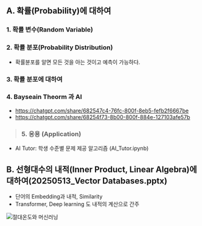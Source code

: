 ## A. 확률(Probability)에 대하여
### 1. 확률 변수(Random Variable)

### 2. 확률 분포(Probability Distribution)
- 확률뷴포를 알면 모든 것을 아는 것이고 예측이 가능하다.

### 3. 확률 분포에 대하여
 
### 4. Bayseain Theorm 과 AI
- https://chatgpt.com/share/682547c4-76fc-800f-8eb5-fefb2f6667be
- https://chatgpt.com/share/68254f73-8b00-800f-884e-127103afe57b

> ### 5. 응용 (Application)
- AI Tutor: 학생 수준별 문제 제공 알고리즘 (AI_Tutor.ipynb)

## B. 선형대수의 내적(Inner Product, Linear Algebra)에 대하여(20250513_Vector Databases.pptx)
- 단어의 Embedding과 내적, Similarity
- Transformer, Deep learning 도 내적의 계산으로 간주

![절대온도와 머신러닝](https://fs-cdn.freshlearn.com/36862/cZr86S5QHmfBjX6RRmPPLordKelvin1280-u8WTD2thUu.jpg)

